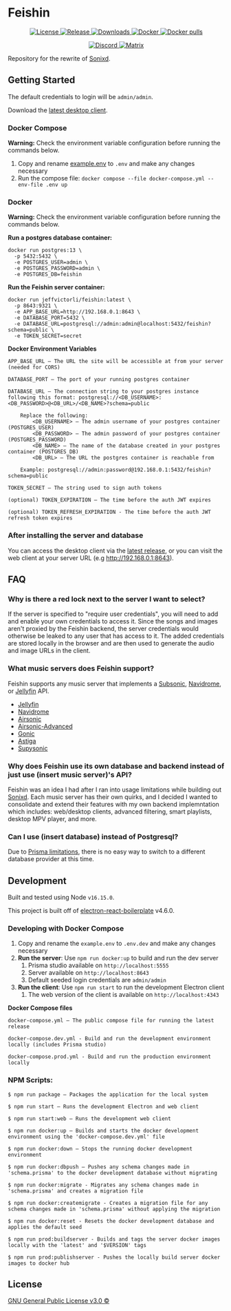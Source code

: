 # Feishin

  <p align="center">
    <a href="https://github.com/jeffvli/feishin/blob/main/LICENSE">
      <img src="https://img.shields.io/github/license/jeffvli/feishin?style=flat-square&color=brightgreen"
      alt="License">
    </a>
        <a href="https://github.com/jeffvli/feishin/releases">
      <img src="https://img.shields.io/github/v/release/jeffvli/feishin?style=flat-square&color=blue"
      alt="Release">
    </a>
    <a href="https://github.com/jeffvli/feishin/releases">
      <img src="https://img.shields.io/github/downloads/jeffvli/feishin/total?style=flat-square&color=orange"
      alt="Downloads">
    </a>
      <a href="https://hub.docker.com/r/jeffvictorli/feishin">
      <img src="https://img.shields.io/docker/v/jeffvictorli/feishin?style=flat-square&color=orange"
      alt="Docker">
    </a>
    </a>
      <a href="https://hub.docker.com/r/jeffvictorli/feishin">
      <img src="https://img.shields.io/docker/pulls/jeffvictorli/feishin?style=flat-square&color=orange"
      alt="Docker pulls">
    </a>
  </p>
  <p align="center">
    <a href="https://discord.gg/FVKpcMDy5f">
      <img src="https://img.shields.io/discord/922656312888811530?color=black&label=discord&logo=discord&logoColor=white"
      alt="Discord">
    </a>
    <a href="https://matrix.to/#/#sonixd:matrix.org">
      <img src="https://img.shields.io/matrix/sonixd:matrix.org?color=black&label=matrix&logo=matrix&logoColor=white"
      alt="Matrix">
    </a>
  </p>

Repository for the rewrite of [Sonixd](https://github.com/jeffvli/sonixd).

## Getting Started

The default credentials to login will be `admin/admin`.

Download the [latest desktop client](https://github.com/jeffvli/feishin/releases).

### Docker Compose

**Warning:** Check the environment variable configuration before running the commands below.

1. Copy and rename [example.env](https://github.com/jeffvli/feishin/blob/dev/example.env) to `.env` and make any changes necessary
2. Run the compose file: `docker compose --file docker-compose.yml --env-file .env up`

### Docker

**Warning:** Check the environment variable configuration before running the commands below.

**Run a postgres database container:**

```
docker run postgres:13 \
  -p 5432:5432 \
  -e POSTGRES_USER=admin \
  -e POSTGRES_PASSWORD=admin \
  -e POSTGRES_DB=feishin
```

**Run the Feishin server container:**

```
docker run jeffvictorli/feishin:latest \
  -p 8643:9321 \
  -e APP_BASE_URL=http://192.168.0.1:8643 \
  -e DATABASE_PORT=5432 \
  -e DATABASE_URL=postgresql://admin:admin@localhost:5432/feishin?schema=public \
  -e TOKEN_SECRET=secret
```

**Docker Environment Variables**

```
APP_BASE_URL — The URL the site will be accessible at from your server (needed for CORS)

DATABASE_PORT — The port of your running postgres container

DATABASE_URL — The connection string to your postgres instance following this format: postgresql://<DB_USERNAME>:<DB_PASSWORD>@<DB_URL>/<DB_NAME>?schema=public

    Replace the following:
        <DB_USERNAME> — The admin username of your postgres container (POSTGRES_USER)
        <DB_PASSWORD> — The admin password of your postgres container (POSTGRES_PASSWORD)
        <DB_NAME> — The name of the database created in your postgres container (POSTGRES_DB)
        <DB_URL> — The URL the postgres container is reachable from

    Example: postgresql://admin:password@192.168.0.1:5432/feishin?schema=public

TOKEN_SECRET — The string used to sign auth tokens

(optional) TOKEN_EXPIRATION — The time before the auth JWT expires

(optional) TOKEN_REFRESH_EXPIRATION - The time before the auth JWT refresh token expires
```

### After installing the server and database

You can access the desktop client via the [latest release](https://github.com/jeffvli/feishin/releases), or you can visit the web client at your server URL (e.g http://192.168.0.1:8643).

## FAQ

### Why is there a red lock next to the server I want to select?

If the server is specified to "require user credentials", you will need to add and enable your own credentials to access it. Since the songs and images aren't proxied by the Feishin backend, the server credentials would otherwise be leaked to any user that has access to it. The added credentials are stored locally in the browser and are then used to generate the audio and image URLs in the client.

### What music servers does Feishin support?

Feishin supports any music server that implements a [Subsonic](http://www.subsonic.org/pages/api.jsp), [Navidrome](https://www.navidrome.org/), or [Jellyfin](https://jellyfin.org/) API.

- [Jellyfin](https://github.com/jellyfin/jellyfin)
- [Navidrome](https://github.com/navidrome/navidrome)
- [Airsonic](https://github.com/airsonic/airsonic)
- [Airsonic-Advanced](https://github.com/airsonic-advanced/airsonic-advanced)
- [Gonic](https://github.com/sentriz/gonic)
- [Astiga](https://asti.ga/)
- [Supysonic](https://github.com/spl0k/supysonic)

### Why does Feishin use its own database and backend instead of just use (insert music server)'s API?

Feishin was an idea I had after I ran into usage limitations while building out [Sonixd](https://github.com/jeffvli/sonixd). Each music server has their own quirks, and I decided I wanted to consolidate and extend their features with my own backend implemntation which includes: web/desktop clients, advanced filtering, smart playlists, desktop MPV player, and more.

### Can I use (insert database) instead of Postgresql?

Due to [Prisma limitations](https://www.prisma.io/docs/concepts/components/prisma-migrate/prisma-migrate-limitations-issues#you-cannot-automatically-switch-database-providers), there is no easy way to switch to a different database provider at this time.

## Development

Built and tested using Node `v16.15.0`.

This project is built off of [electron-react-boilerplate](https://github.com/electron-react-boilerplate/electron-react-boilerplate) v4.6.0.

### Developing with Docker Compose

1. Copy and rename the `example.env` to `.env.dev` and make any changes necessary
2. **Run the server**: Use `npm run docker:up` to build and run the dev server
   1. Prisma studio available on `http://localhost:5555`
   2. Server available on `http://localhost:8643`
   3. Default seeded login credentials are `admin/admin`
3. **Run the client**: Use `npm run start` to run the development Electron client
   1. The web version of the client is available on `http://localhost:4343`

**Docker Compose files**

```
docker-compose.yml — The public compose file for running the latest release

docker-compose.dev.yml - Build and run the development environment locally (includes Prisma studio)

docker-compose.prod.yml - Build and run the production environment locally
```

### NPM Scripts:

```
$ npm run package — Packages the application for the local system

$ npm run start — Runs the development Electron and web client

$ npm run start:web — Runs the development web client

$ npm run docker:up — Builds and starts the docker development environment using the 'docker-compose.dev.yml' file

$ npm run docker:down — Stops the running docker development environment

$ npm run docker:dbpush — Pushes any schema changes made in 'schema.prisma' to the docker development database without migrating

$ npm run docker:migrate - Migrates any schema changes made in 'schema.prisma' and creates a migration file

$ npm run docker:createmigrate - Creates a migration file for any schema changes made in 'schema.prisma' without applying the migration

$ npm run docker:reset - Resets the docker development database and applies the default seed

$ npm run prod:buildserver - Builds and tags the server docker images locally with the 'latest' and '$VERSION' tags

$ npm run prod:publishserver - Pushes the locally build server docker images to docker hub
```

## License

[GNU General Public License v3.0 ©](https://github.com/jeffvli/sonixd-rewrite/blob/dev/LICENSE)
